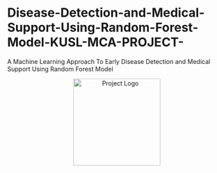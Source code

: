 # Disease-Detection-and-Medical-Support-Using-Random-Forest-Model-KUSL-MCA-PROJECT-
A Machine Learning Approach To Early Disease Detection and Medical Support Using Random Forest Model

<p align="center">
  <img src="[logo.png](https://kakatiya.ac.in/images/kumain_logo.jpg)" width="200" alt="Project Logo">
</p>

